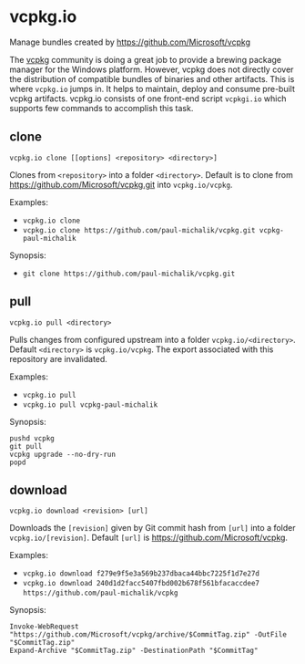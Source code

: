 # vcpkg.io

Manage bundles created by https://github.com/Microsoft/vcpkg 

The [vcpkg](https://github.com/Microsoft/vcpkg) community is doing a great job to provide a brewing package manager for the Windows platform. However, vcpkg does not directly cover the distribution of compatible bundles of binaries and other artifacts. This is where `vcpkg.io` jumps in. It helps to maintain, deploy and consume pre-built vcpkg artifacts. vcpkg.io consists of one front-end script `vcpkgi.io` which supports few commands to accomplish this task. 

## clone

`vcpkg.io clone [[options] <repository> <directory>]`

Clones from `<repository>` into a folder `<directory>`. Default is to clone from https://github.com/Microsoft/vcpkg.git into `vcpkg.io/vcpkg`. 

Examples:
* `vcpkg.io clone`
* `vcpkg.io clone https://github.com/paul-michalik/vcpkg.git vcpkg-paul-michalik`

Synopsis:

* `git clone https://github.com/paul-michalik/vcpkg.git`



## pull

`vcpkg.io pull <directory>`

Pulls changes from configured upstream into a folder `vcpkg.io/<directory>`. Default `<directory>` is `vcpkg.io/vcpkg`. The export associated with this repository are invalidated.

Examples:
* `vcpkg.io pull`
* `vcpkg.io pull vcpkg-paul-michalik`

Synopsis: 

```
pushd vcpkg
git pull
vcpkg upgrade --no-dry-run
popd
```


## download

`vcpkg.io download <revision> [url]` 

Downloads the `[revision]` given by Git commit hash from `[url]` into a folder `vcpkg.io/[revision]`. Default `[url]` is https://github.com/Microsoft/vcpkg. 

Examples:

* `vcpkg.io download f279e9f5e3a569b237dbaca44bbc7225f1d7e27d`
* `vcpkg.io download 240d1d2facc5407fbd002b678f561bfacaccdee7 https://github.com/paul-michalik/vcpkg`  

Synopsis:
```
Invoke-WebRequest "https://github.com/Microsoft/vcpkg/archive/$CommitTag.zip" -OutFile "$CommitTag.zip"
Expand-Archive "$CommitTag.zip" -DestinationPath "$CommitTag"
```